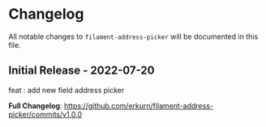 # Changelog

All notable changes to `filament-address-picker` will be documented in this file.

## Initial Release - 2022-07-20

feat : add new field address picker

**Full Changelog**: https://github.com/erkurn/filament-address-picker/commits/v1.0.0
